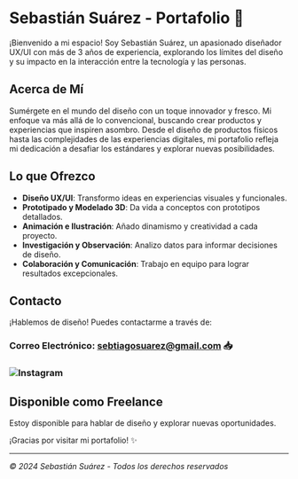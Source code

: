 # Sebastián Suárez - Portafolio 🚀

¡Bienvenido a mi espacio! Soy Sebastián Suárez, un apasionado diseñador UX/UI con más de 3 años de experiencia, explorando los límites del diseño y su impacto en la interacción entre la tecnología y las personas.

## Acerca de Mí

Sumérgete en el mundo del diseño con un toque innovador y fresco. Mi enfoque va más allá de lo convencional, buscando crear productos y experiencias que inspiren asombro. Desde el diseño de productos físicos hasta las complejidades de las experiencias digitales, mi portafolio refleja mi dedicación a desafiar los estándares y explorar nuevas posibilidades.

## Lo que Ofrezco

- **Diseño UX/UI**: Transformo ideas en experiencias visuales y funcionales.
- **Prototipado y Modelado 3D**: Da vida a conceptos con prototipos detallados.
- **Animación e Ilustración**: Añado dinamismo y creatividad a cada proyecto.
- **Investigación y Observación**: Analizo datos para informar decisiones de diseño.
- **Colaboración y Comunicación**: Trabajo en equipo para lograr resultados excepcionales.




## Contacto

¡Hablemos de diseño! Puedes contactarme a través de:
### Correo Electrónico: sebtiagosuarez@gmail.com 📥
### ![Instagram](https://www.instagram.com/sebtiagosf/)


## Disponible como Freelance
Estoy disponible para hablar de diseño y explorar nuevas oportunidades.

¡Gracias por visitar mi portafolio! ✨

---

*© 2024 Sebastián Suárez - Todos los derechos reservados*
